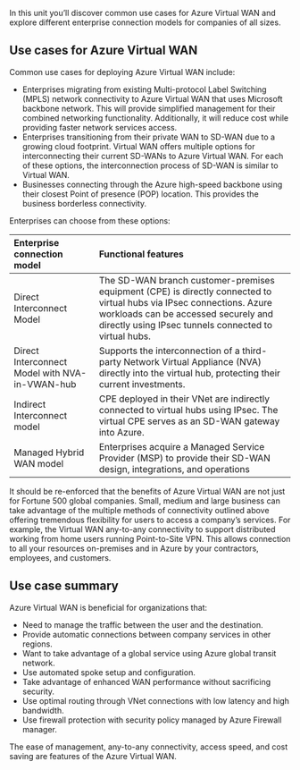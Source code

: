 <!-- Estimated unit duration 5 minutes -->

In this unit you’ll discover common use cases for Azure Virtual WAN and explore different enterprise connection models for companies of all sizes.

## Use cases for Azure Virtual WAN

Common use cases for deploying Azure Virtual WAN include:

- Enterprises migrating from existing Multi-protocol Label Switching (MPLS) network connectivity to Azure Virtual WAN that uses Microsoft backbone network. This will provide simplified management for their combined networking functionality. Additionally, it will reduce cost while providing faster network services access.
- Enterprises transitioning from their private WAN to SD-WAN due to a growing cloud footprint. Virtual WAN offers multiple options for interconnecting their current SD-WANs to Azure Virtual WAN. For each of these options, the interconnection process of SD-WAN is similar to Virtual WAN.
- Businesses connecting through the Azure high-speed backbone using their closest Point of presence (POP) location. This provides the business borderless connectivity.

Enterprises can choose from these options:

| Enterprise connection model | Functional features|
|:------------------------------------------- |:-------------------- |
|  Direct Interconnect Model | The SD-WAN branch customer-premises equipment (CPE) is directly connected to virtual hubs via IPsec connections. Azure workloads can be accessed securely and directly using IPsec tunnels connected to virtual hubs. |
| Direct Interconnect Model with NVA-in-VWAN-hub | Supports the interconnection of a third-party Network Virtual Appliance (NVA) directly into the virtual hub, protecting their current investments.|
| Indirect Interconnect model | CPE deployed in their VNet are indirectly connected to virtual hubs using IPsec. The virtual CPE serves as an SD-WAN gateway into Azure. |
|  Managed Hybrid WAN model  | Enterprises acquire a Managed Service Provider (MSP) to provide their SD-WAN design, integrations, and operations |

It should be re-enforced that the benefits of Azure Virtual WAN are not just for Fortune 500 global companies. Small, medium and large business can take advantage of the multiple methods of connectivity outlined above offering tremendous flexibility for users to access a company’s services. For example, the Virtual WAN any-to-any connectivity to support distributed working from home users running Point-to-Site VPN. This allows connection to all your resources on-premises and in Azure by your contractors, employees, and customers.

## Use case summary

Azure Virtual WAN is beneficial for organizations that:

- Need to manage the traffic between the user and the destination.
- Provide automatic connections between company services in other regions.
- Want to take advantage of a global service using Azure global transit network.
- Use automated spoke setup and configuration.
- Take advantage of enhanced WAN performance without sacrificing security.
- Use optimal routing through VNet connections with low latency and high bandwidth.
- Use firewall protection with security policy managed by Azure Firewall manager.

The ease of management, any-to-any connectivity, access speed, and cost saving are features of the Azure Virtual WAN.
